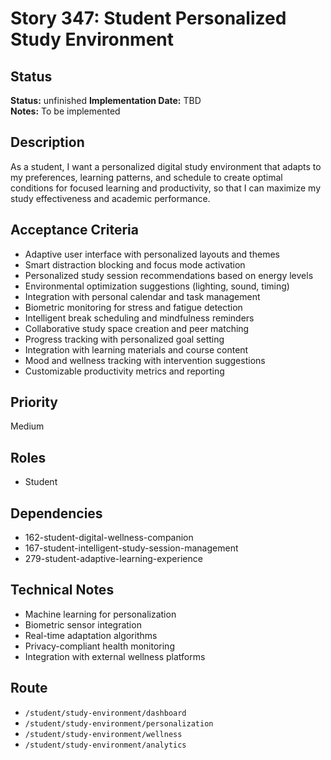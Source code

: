 # Story 347: Student Personalized Study Environment

## Status
**Status:** unfinished
**Implementation Date:** TBD  
**Notes:** To be implemented

## Description
As a student, I want a personalized digital study environment that adapts to my preferences, learning patterns, and schedule to create optimal conditions for focused learning and productivity, so that I can maximize my study effectiveness and academic performance.

## Acceptance Criteria
- Adaptive user interface with personalized layouts and themes
- Smart distraction blocking and focus mode activation
- Personalized study session recommendations based on energy levels
- Environmental optimization suggestions (lighting, sound, timing)
- Integration with personal calendar and task management
- Biometric monitoring for stress and fatigue detection
- Intelligent break scheduling and mindfulness reminders
- Collaborative study space creation and peer matching
- Progress tracking with personalized goal setting
- Integration with learning materials and course content
- Mood and wellness tracking with intervention suggestions
- Customizable productivity metrics and reporting

## Priority
Medium

## Roles
- Student

## Dependencies
- 162-student-digital-wellness-companion
- 167-student-intelligent-study-session-management
- 279-student-adaptive-learning-experience

## Technical Notes
- Machine learning for personalization
- Biometric sensor integration
- Real-time adaptation algorithms
- Privacy-compliant health monitoring
- Integration with external wellness platforms

## Route
- `/student/study-environment/dashboard`
- `/student/study-environment/personalization`
- `/student/study-environment/wellness`
- `/student/study-environment/analytics`
